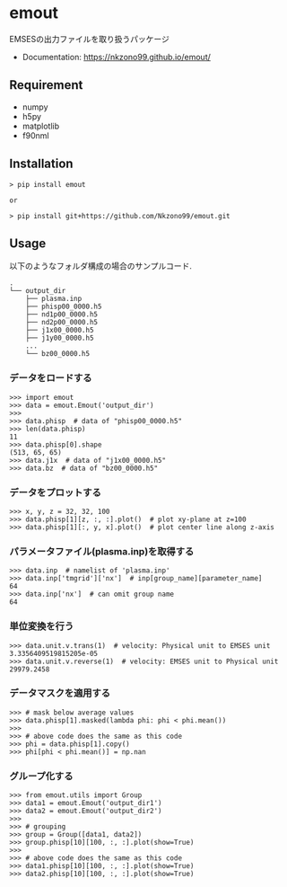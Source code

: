 # emout
EMSESの出力ファイルを取り扱うパッケージ

* Documentation: https://nkzono99.github.io/emout/

## Requirement
* numpy
* h5py
* matplotlib
* f90nml

## Installation
```
> pip install emout

or

> pip install git+https://github.com/Nkzono99/emout.git
```

## Usage
以下のようなフォルダ構成の場合のサンプルコード.
```
.
└── output_dir
    ├── plasma.inp
    ├── phisp00_0000.h5
    ├── nd1p00_0000.h5
    ├── nd2p00_0000.h5
    ├── j1x00_0000.h5
    ├── j1y00_0000.h5
    ...
    └── bz00_0000.h5
```

### データをロードする
```
>>> import emout
>>> data = emout.Emout('output_dir')
>>>
>>> data.phisp  # data of "phisp00_0000.h5"
>>> len(data.phisp)
11
>>> data.phisp[0].shape
(513, 65, 65)
>>> data.j1x  # data of "j1x00_0000.h5"
>>> data.bz  # data of "bz00_0000.h5"
```

### データをプロットする
```
>>> x, y, z = 32, 32, 100
>>> data.phisp[1][z, :, :].plot()  # plot xy-plane at z=100
>>> data.phisp[1][:, y, x].plot()  # plot center line along z-axis
```

### パラメータファイル(plasma.inp)を取得する
```
>>> data.inp  # namelist of 'plasma.inp'
>>> data.inp['tmgrid']['nx']  # inp[group_name][parameter_name]
64
>>> data.inp['nx']  # can omit group name
64
```

### 単位変換を行う
```
>>> data.unit.v.trans(1)  # velocity: Physical unit to EMSES unit
3.3356409519815205e-05
>>> data.unit.v.reverse(1)  # velocity: EMSES unit to Physical unit
29979.2458
```

### データマスクを適用する
```
>>> # mask below average values
>>> data.phisp[1].masked(lambda phi: phi < phi.mean())
>>>
>>> # above code does the same as this code
>>> phi = data.phisp[1].copy()
>>> phi[phi < phi.mean()] = np.nan
```

### グループ化する
```
>>> from emout.utils import Group
>>> data1 = emout.Emout('output_dir1')
>>> data2 = emout.Emout('output_dir2')
>>>
>>> # grouping
>>> group = Group([data1, data2])
>>> group.phisp[10][100, :, :].plot(show=True)
>>>
>>> # above code does the same as this code
>>> data1.phisp[10][100, :, :].plot(show=True)
>>> data2.phisp[10][100, :, :].plot(show=True)
```